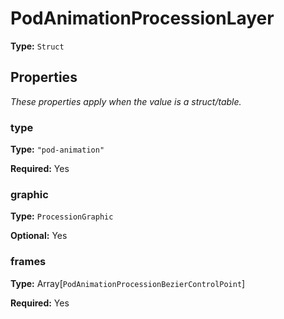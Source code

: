 # PodAnimationProcessionLayer

**Type:** `Struct`

## Properties

*These properties apply when the value is a struct/table.*

### type

**Type:** `"pod-animation"`

**Required:** Yes

### graphic

**Type:** `ProcessionGraphic`

**Optional:** Yes

### frames

**Type:** Array[`PodAnimationProcessionBezierControlPoint`]

**Required:** Yes


